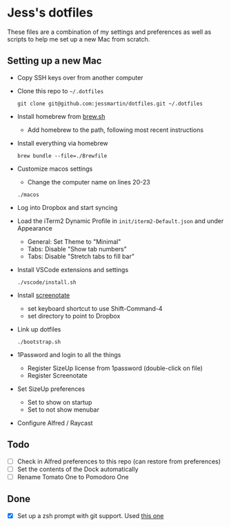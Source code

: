 # Jess's dotfiles

These files are a combination of my settings and preferences as well as scripts to help me set up a new Mac from scratch.

## Setting up a new Mac

- Copy SSH keys over from another computer

- Clone this repo to `~/.dotfiles`

    `git clone git@github.com:jessmartin/dotfiles.git ~/.dotfiles`

- Install homebrew from [brew.sh](https://brew.sh/)
    - Add homebrew to the path, following most recent instructions

- Install everything via homebrew

    `brew bundle --file=./Brewfile`

- Customize macos settings
    - Change the computer name on lines 20-23

    `./macos`

- Log into Dropbox and start syncing

- Load the iTerm2 Dynamic Profile in `init/iterm2-Default.json` and under Appearance
    - General: Set Theme to "Minimal"
    - Tabs: Disable "Show tab numbers"
    - Tabs: Disable "Stretch tabs to fill bar"

- Install VSCode extensions and settings

    `./vscode/install.sh`

- Install [screenotate](https://screenotate.com)
    - set keyboard shortcut to use Shift-Command-4
    - set directory to point to Dropbox

- Link up dotfiles

    `./bootstrap.sh`

- 1Password and login to all the things
    - Register SizeUp license from 1password (double-click on file)
    - Register Screenotate

- Set SizeUp preferences
    - Set to show on startup
    - Set to not show menubar

- Configure Alfred / Raycast

## Todo

- [ ] Check in Alfred preferences to this repo (can restore from preferences)
- [ ] Set the contents of the Dock automatically
- [ ] Rename Tomato One to Pomodoro One

## Done

- [x] Set up a zsh prompt with git support. Used [this one](https://github.com/agkozak/agkozak-zsh-prompt)

